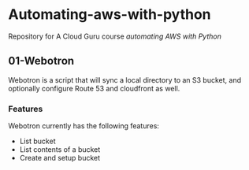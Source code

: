 # Automating-aws-with-python

Repository for A Cloud Guru course *automating AWS with Python*

## 01-Webotron

Webotron is a script that will sync a local directory to an S3 bucket, and optionally configure Route 53 and cloudfront as well.

### Features

Webotron currently has the following features:

- List bucket
- List contents of a bucket
- Create and setup bucket
